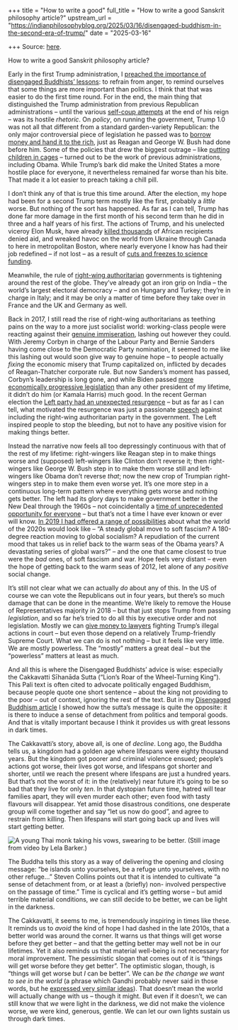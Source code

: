 +++
title = "How to write a good"
full_title = "How to write a good Sanskrit philosophy article?"
upstream_url = "https://indianphilosophyblog.org/2025/03/16/disengaged-buddhism-in-the-second-era-of-trump/"
date = "2025-03-16"

+++
Source: [here](https://indianphilosophyblog.org/2025/03/16/disengaged-buddhism-in-the-second-era-of-trump/).

How to write a good Sanskrit philosophy article?

Early in the first Trump administration, I [preached the importance of disengaged Buddhists’ lessons](https://loveofallwisdom.com/blog/2017/04/disengaged-buddhism-in-the-era-of-trump/): to refrain from anger, to remind ourselves that some things are more important than politics. I think that that was easier to do the first time round. For in the end, the main thing that distinguished the Trump administration from previous Republican administrations – until the various [self-coup attempts](https://www.cnn.com/2021/01/03/politics/trump-brad-raffensperger-phone-call-transcript/index.html) at the end of his reign – was its hostile *rhetoric*. On *policy*, on running the government, Trump 1.0 was not all that different from a standard garden-variety Republican: the only major controversial piece of legislation he passed was to [borrow money and hand it to the rich](https://en.wikipedia.org/wiki/Tax_Cuts_and_Jobs_Act), just as Reagan and George W. Bush had done before him. Some of the policies that drew the biggest outrage – like [putting children in cages](https://www.snopes.com/fact-check/obama-build-cages-immigrants/) – turned out to be the work of previous administrations, including Obama. While Trump’s bark did make the United States a more hostile place for everyone, it nevertheless remained far worse than his bite. That made it a lot easier to preach taking a chill pill.

I don’t think any of that is true this time around. After the election, my hope had been for a second Trump term mostly like the first, probably a *little* worse. But nothing of the sort has happened. As far as I can tell, Trump has done far more damage in the first month of his second term than he did in three and a half years of his first. The actions of Trump, and his unelected viceroy Elon Musk, have already [killed thousands](https://www.independent.co.uk/news/world/americas/us-politics/trump-musk-usaid-cuts-deaths-aids-hiv-b2708883.html) of African recipients denied aid, and wreaked havoc on the world from Ukraine through Canada to here in metropolitan Boston, where nearly everyone I know has had their job redefined – if not lost – as a result of [cuts and freezes to science funding](https://www.npr.org/2025/02/10/nx-s1-5292161/trump-administration-makes-deep-cuts-to-science-funding).

Meanwhile, the rule of [right-wing authoritarian](https://loveofallwisdom.com/blog/2024/02/the-varieties-of-right-wing-authoritarianism/) governments is tightening around the rest of the globe. They’ve already got an iron grip on India – the world’s largest electoral democracy – and on Hungary and Turkey; they’re in charge in Italy; and it may be only a matter of time before they take over in France and the UK and Germany as well.

Back in 2017, I still read the rise of right-wing authoritarians as teething pains on the way to a more just socialist world: working-class people were reacting against their [genuine immiseration](https://loveofallwisdom.com/blog/2016/04/on-making-america-great-again/), lashing out however they could. With Jeremy Corbyn in charge of the Labour Party and Bernie Sanders having come close to the Democratic Party nomination, it seemed to me like this lashing out would soon give way to genuine hope – to people actually *fixing* the economic misery that Trump capitalized on, inflicted by decades of Reagan-Thatcher corporate rule. But now Sanders’s moment has passed, Corbyn’s leadership is long gone, and while Biden passed [more economically progressive legislation](https://www.upworthy.com/joe-bidens-23-greatest-achievements-as-president-of-the-united-states-rp) than any other president of my lifetime, it didn’t do him (or Kamala Harris) much good. In the recent German election the [Left party had an unexpected resurgence](https://www.lemonde.fr/en/international/article/2025/03/05/in-germany-the-unexpected-resurrection-of-the-left-wing-party-die-linke_6738821_4.html#) – but as far as I can tell, what motivated the resurgence was just a passionate [speech](https://www.euronews.com/my-europe/2025/02/18/germanys-the-left-party-sees-surge-in-support-after-going-viral-online) against including the right-wing authoritarian party in the government. The Left inspired people to stop the bleeding, but not to have any positive vision for making things better.

Instead the narrative now feels all too depressingly continuous with that of the rest of my lifetime: right-wingers like Reagan step in to make things worse and (supposed) left-wingers like Clinton don’t reverse it; then right-wingers like George W. Bush step in to make them worse still and left-wingers like Obama don’t reverse *that*; now the new crop of Trumpian right-wingers step in to make them even worse yet. It’s one more step in a continuous long-term pattern where everything gets worse and nothing gets better. The left had its glory days to make government better in the New Deal through the 1960s – not coincidentally a [time of unprecedented opportunity for everyone](https://loveofallwisdom.com/blog/2016/04/on-making-america-great-again/) – but that’s not a time I have ever known or ever will know. [In 2019 I had offered a range of possibilities](https://loveofallwisdom.com/blog/2019/11/bedtime-for-minerva/) about what the world of the 2020s would look like – “A steady global move to soft fascism? A 180-degree reaction moving to global socialism? A repudiation of the current mood that takes us in relief back to the warm seas of the Obama years? A devastating series of global wars?” – and the one that came closest to true were the *bad* ones, of soft fascism and war. Hope feels very distant – even the hope of getting back to the warm seas of 2012, let alone of any *positive* social change.

It’s still not clear what we can actually *do* about any of this. In the US of course we can vote the Republicans out in four years, but there’s so much damage that can be done in the meantime. We’re likely to remove the House of Representatives majority in 2018 – but that just stops Trump from passing *legislation*, and so far he’s tried to do all this by executive order and not legislation. Mostly we can [give money to lawyers](http://www.resistancefund.net/) fighting Trump’s illegal actions in court – but even those depend on a relatively Trump-friendly Supreme Court. What we can do is not nothing – but it feels like very little. We are mostly powerless. The “mostly” matters a great deal – but the “powerless” matters at least as much.

And all this is where the Disengaged Buddhists’ advice is wise: especially the Cakkavatti Sīhanāda Sutta (“Lion’s Roar of the Wheel-Turning King”). This Pali text is often cited to advocate politically engaged Buddhism, because people quote one short sentence – about the king not providing to the poor – out of context, ignoring the rest of the text. But in my [Disengaged Buddhism article](https://blogs.dickinson.edu/buddhistethics/2019/11/17/disengaged-buddhism/) I showed how the sutta’s message is quite the opposite: it is there to induce a sense of detachment from politics and temporal goods. And that is vitally important because I think it provides us with great lessons in dark times.

The Cakkavatti’s story, above all, is one of *decline*. Long ago, the Buddha tells us, a kingdom had a golden age where lifespans were eighty thousand years. But the kingdom got poorer and criminal violence ensued; people’s actions got worse, their lives got worse, and lifespans got shorter and shorter, until we reach the present where lifespans are just a hundred years. But that’s not the worst of it: in the (relatively) near future it’s going to be so bad that they live for only *ten*. In that dystopian future time, hatred will tear families apart, they will even murder each other; even food with tasty flavours will disappear. Yet amid those disastrous conditions, one desperate group will come together and say “let us now do good”, and agree to restrain from killing. Then lifespans will start going back up and lives will start getting better.

![A young Thai monk taking his vows, swearing to be better. (Still image from [video by Lela Barker](https://www.youtube.com/watch?v=MEGC_acaZ1I).)](https://loveofallwisdom.com/wp-content/uploads/2025/03/monk-vow-1024x576.jpg)

The Buddha tells this story as a way of delivering the opening and closing message: “be islands unto yourselves, be a refuge unto yourselves, with no other refuge…” Steven Collins points out that it is intended to cultivate “a sense of detachment from, or at least a (briefly) non- involved perspective on the passage of time.” Time is cyclical and it’s getting worse – but amid terrible material conditions, *we* can still decide to be better, we can be light in the darkness.

The Cakkavatti, it seems to me, is tremendously inspiring in times like these. It reminds us to *avoid* the kind of hope I had dashed in the late 2010s, that a better world was around the corner. It warns us that things will get worse before they get better – and that the getting better may well not be in our lifetimes. Yet it also reminds us that material well-being is not necessary for moral improvement. The pessimistic slogan that comes out of it is “things will get worse before they get better”. The optimistic slogan, though, is “things will get worse but *I* can be better”. We can *be the change we want to see in the world* (a phrase which Gandhi probably never said in those words, but he [expressed very similar ideas](https://quoteinvestigator.com/2017/10/23/be-change/)). That doesn’t mean the world will actually change with us – though it might. But even if it doesn’t, we can still know that *we* were light in the darkness, we did not make the violence worse, we were kind, generous, gentle. We can let our own lights sustain us through dark times.
